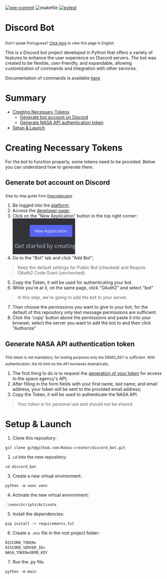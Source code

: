 [![pre-commit](https://img.shields.io/badge/pre--commit-enabled-brightgreen?logo=pre-commit)](https://github.com/pre-commit/pre-commit)
![makefile](https://img.shields.io/badge/makefile-enabled-brightgreen?logo=gmail&logoColor=blue)
[![pytest](https://img.shields.io/badge/pytest-enabled-brightgreen?logo=pytest&logoColor=#0A9EDC)](https://docs.pytest.org/en/7.4.x/)

# Discord Bot

<sub>Don't speak Portuguese? [Click here](https://github.com/Robso-creator/discord_bot/blob/main/README-en.md) to view
this page in English</sub>

This is a Discord bot project developed in Python that offers a variety of features to enhance the user experience on
Discord servers. The bot was created to be flexible, user-friendly, and expandable, allowing customization of commands
and integration with other services.

Documentation of commands is available [here](https://robso-creator.github.io/discord_bot/commands/)

# Summary

* [Creating Necessary Tokens](#creating-necessary-tokens)
    * [Generate bot account on Discord](#generate-bot-account-on-discord)
    * [Generate NASA API authentication token](#generate-nasa-api-authentication-token)
* [Setup & Launch](#setup-&-launch)

# Creating Necessary Tokens

For the bot to function properly, some tokens need to be provided. Below you can understand how to generate them.

## Generate bot account on Discord

<sub>Step by step guide
from [freecodecamp](https://www.freecodecamp.org/portuguese/news/tutorial-de-criacao-de-bot-para-o-discord-em-python/)</sub>

1. Be logged into the [platform](https://discord.com/);
2. Access the [developer page](https://discord.com/developers/applications);
3. Click on the "New Application" button in the top right corner:<br>
   ![img.png](../static/new_application_img.png)
4. Go to the "Bot" tab and click "Add Bot";

> Keep the default settings for Public Bot (checked) and Require OAuth2 Code Grant (unchecked).

5. Copy the Token, it will be used for authenticating your bot.<br>
6. While you're at it, on the same page, click "OAuth2" and select "bot"

> In this step, we're going to add the bot to your server.

7. Then choose the permissions you want to give to your bot, for the default of this repository only text message
   permissions are sufficient.
8. Click the 'copy' button above the permissions and paste it into your browser, select the server you want to add the
   bot to and then click "Authorize"

## Generate NASA API authentication token

<sub>This token is not mandatory, for testing purposes only the DEMO_KEY is sufficient.</sub>
<sub>With authentication, the hit limit on the API increases dramatically</sub>

1. The first thing to do is to request the [generation of your token](https://api.nasa.gov/) for access to the space
   agency's API;
2. After filling in the form fields with your first name, last name, and email address, your token will be sent to the
   provided email address;
3. Copy the Token, it will be used to authenticate the NASA API.

> Your token is for personal use and should not be shared.

# Setup & Launch

1. Clone this repository:<br>

```terminal
git clone git@github.com:Robso-creator/discord_bot.git
```

2. `cd` into the new repository: <br>

```terminal
cd discord_bot
```

3. Create a new virtual environment: <br>

```terminal
python -m venv venv
```

4. Activate the new virtual environment: <br>

```terminal
.\venv\Scripts\Activate
```

5. Install the dependencies: <br>

```terminal
pip install -r requirements.txt
```

6. Create a `.env` file in the root project folder: <br>

```terminal
DISCORD_TOKEN=
DISCORD_SERVER_ID=
NASA_TOKEN=DEMO_KEY
```

7. Run the .py file: <br>

```terminal
python -m main
```
